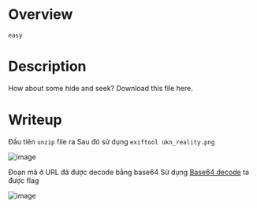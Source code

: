 # Overview #
`easy`

# Description #
How about some hide and seek?
Download this file here.

# Writeup #
Đầu tiên `unzip` file ra
Sau đó sử dụng `exiftool ukn_reality.png`

![image](https://github.com/zangcinh/PicoCTF_Writeup/assets/173159694/5474aff2-9738-4066-887b-335de02b7bd0)

Đoạn mã ở URL đã được decode bằng base64
Sử dụng [Base64 decode](https://www.dcode.fr/code-base-64) ta được flag

![image](https://github.com/zangcinh/PicoCTF_Writeup/assets/173159694/1cdef0b6-30d2-4e05-bc22-bc57f50e3d72)
